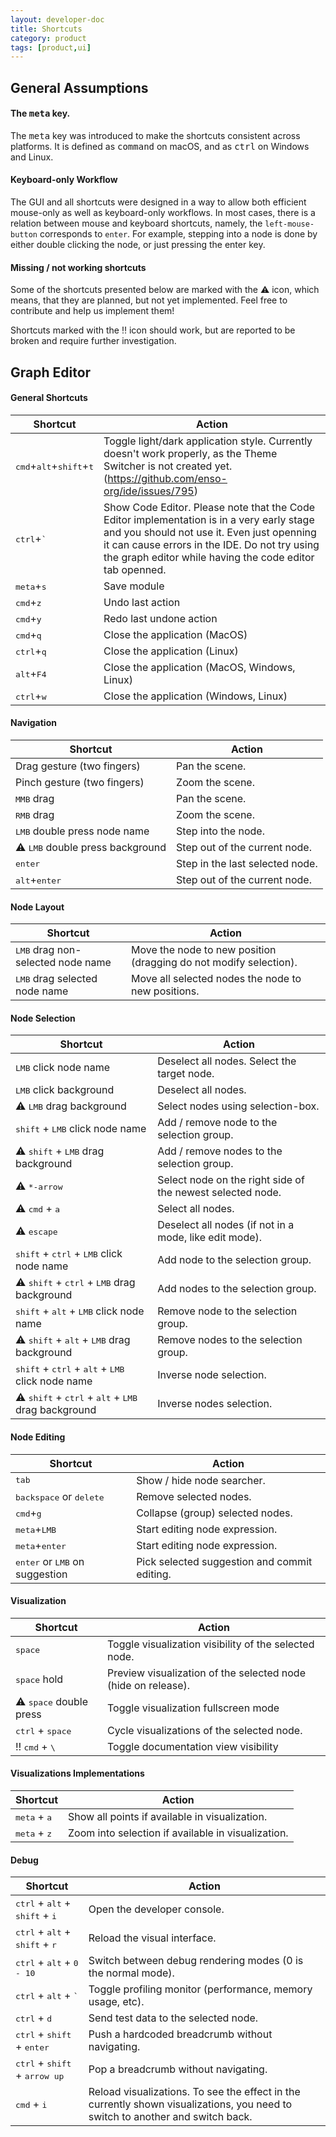 ```yaml
---
layout: developer-doc
title: Shortcuts
category: product
tags: [product,ui]
---
```


## General Assumptions

#### The <kbd>meta</kbd> key.
The <kbd>meta</kbd> key was introduced to make the shortcuts consistent across platforms. 
It is defined as <kbd>command</kbd> on macOS, and as <kbd>ctrl</kbd> on Windows and Linux.

#### Keyboard-only Workflow
The GUI and all shortcuts were designed in a way to allow both efficient mouse-only as well as
keyboard-only workflows. In most cases, there is a relation between mouse and keyboard shortcuts,
namely, the `left-mouse-button` corresponds to `enter`. For example, stepping into a node is done
by either double clicking the node, or just pressing the enter key.

#### Missing / not working shortcuts
Some of the shortcuts presented below are marked with the :warning: icon, which means, that they are
planned, but not yet implemented. Feel free to contribute and help us implement them!

Shortcuts marked with the :bangbang: icon should work, but are reported to be broken and require
further investigation.



## Graph Editor

#### General Shortcuts
| Shortcut | Action |
| -------- | ------ |
| <kbd>cmd</kbd>+<kbd>alt</kbd>+<kbd>shift</kbd>+<kbd>t</kbd> | Toggle light/dark application style. Currently doesn't work properly, as the Theme Switcher is not created yet. (https://github.com/enso-org/ide/issues/795)|
| <kbd>ctrl</kbd>+<kbd>`</kbd>                                | Show Code Editor. Please note that the Code Editor implementation is in a very early stage and you should not use it. Even just openning it can cause errors in the IDE. Do not try using the graph editor while having the code editor tab openned. |
| <kbd>meta</kbd>+<kbd>s</kbd>                                | Save module |
| <kbd>cmd</kbd>+<kbd>z</kbd>                                 | Undo last action |
| <kbd>cmd</kbd>+<kbd>y</kbd>                                 | Redo last undone action |
| <kbd>cmd</kbd>+<kbd>q</kbd>                                 | Close the application (MacOS) |
| <kbd>ctrl</kbd>+<kbd>q</kbd>                                | Close the application (Linux) |
| <kbd>alt</kbd>+<kbd>F4</kbd>                                | Close the application (MacOS, Windows, Linux) |
| <kbd>ctrl</kbd>+<kbd>w</kbd>                                | Close the application (Windows, Linux) |


#### Navigation
| Shortcut | Action |
| -------- | ------ |
| Drag gesture (two fingers)             | Pan the scene.
| Pinch gesture (two fingers)            | Zoom the scene.
| <kbd>MMB</kbd> drag                    | Pan the scene.
| <kbd>RMB</kbd> drag                    | Zoom the scene.
| <kbd>LMB</kbd> double press node name  | Step into the node.
| :warning: <kbd>LMB</kbd> double press background | Step out of the current node.
| <kbd>enter</kbd>                       | Step in the last selected node.
| <kbd>alt</kbd>+<kbd>enter</kbd>        | Step out of the current node.


#### Node Layout
| Shortcut | Action |
| -------- | ------ |
| <kbd>LMB</kbd> drag non-selected node name | Move the node to new position (dragging do not modify selection). |
| <kbd>LMB</kbd> drag selected node name     | Move all selected nodes the node to new positions. |


#### Node Selection
| Shortcut | Action |
| --- | --- |
| <kbd>LMB</kbd> click node name                                                       | Deselect all nodes. Select the target node. |
| <kbd>LMB</kbd> click background                                                      | Deselect all nodes. |
| :warning: <kbd>LMB</kbd> drag background                                             | Select nodes using selection-box. |
| <kbd>shift</kbd> + <kbd>LMB</kbd> click node name                                    | Add / remove node to the selection group. |
| :warning: <kbd>shift</kbd> + <kbd>LMB</kbd> drag background                          | Add / remove nodes to the selection group. |
| :warning: <kbd>*-arrow</kbd>                                                         | Select node on the right side of the newest selected node. |
| :warning: <kbd>cmd</kbd> + <kbd>a</kbd>                                              | Select all nodes. |
| :warning: <kbd>escape</kbd>                                                          | Deselect all nodes (if not in a mode, like edit mode). |
| <kbd>shift</kbd> + <kbd>ctrl</kbd> + <kbd>LMB</kbd> click node name                  | Add node to the selection group. |
| :warning: <kbd>shift</kbd> + <kbd>ctrl</kbd> + <kbd>LMB</kbd> drag background        | Add nodes to the selection group. |
| <kbd>shift</kbd> + <kbd>alt</kbd> + <kbd>LMB</kbd> click node name                   | Remove node to the selection group. |
| :warning: <kbd>shift</kbd> + <kbd>alt</kbd> + <kbd>LMB</kbd> drag background         | Remove nodes to the selection group. |
| <kbd>shift</kbd> + <kbd>ctrl</kbd> + <kbd>alt</kbd> + <kbd>LMB</kbd> click node name | Inverse node selection. |
| :warning: <kbd>shift</kbd> + <kbd>ctrl</kbd> + <kbd>alt</kbd> + <kbd>LMB</kbd> drag background | Inverse nodes selection. |


#### Node Editing
| Shortcut | Action |
| -------- | ------ |
| <kbd>tab</kbd>                                   | Show / hide node searcher. |
| <kbd>backspace</kbd> or <kbd>delete</kbd>        | Remove selected nodes. |
| <kbd>cmd</kbd>+<kbd>g</kbd>                      | Collapse (group) selected nodes. |
| <kbd>meta</kbd>+<kbd>LMB</kbd>                   | Start editing node expression. |
| <kbd>meta</kbd>+<kbd>enter</kbd>                 | Start editing node expression. |
| <kbd>enter</kbd> or <kbd>LMB</kbd> on suggestion | Pick selected suggestion and commit editing. |


#### Visualization
| Shortcut | Action |
| -------- | ------ |
| <kbd>space</kbd>                          | Toggle visualization visibility of the selected node. |
| <kbd>space</kbd> hold                     | Preview visualization of the selected node (hide on release). |
| :warning: <kbd>space</kbd> double press   | Toggle visualization fullscreen mode |
| <kbd>ctrl</kbd> + <kbd>space</kbd>        | Cycle visualizations of the selected node. |
| :bangbang: <kbd>cmd</kbd> + <kbd>\\</kbd> | Toggle documentation view visibility |


#### Visualizations Implementations
| Shortcut | Action |
| -------- | ------ |
| <kbd>meta</kbd> + <kbd>a</kbd> | Show all points if available in visualization. |
| <kbd>meta</kbd> + <kbd>z</kbd> | Zoom into selection if available in visualization. |


#### Debug
| Shortcut | Action |
| -------- | ------ |
| <kbd>ctrl</kbd> + <kbd>alt</kbd> + <kbd>shift</kbd> + <kbd>i</kbd> | Open the developer console. |
| <kbd>ctrl</kbd> + <kbd>alt</kbd> + <kbd>shift</kbd> + <kbd>r</kbd> | Reload the visual interface. |
| <kbd>ctrl</kbd> + <kbd>alt</kbd> + <kbd>0 - 10</kbd>               | Switch between debug rendering modes (0 is the normal mode). |
| <kbd>ctrl</kbd> + <kbd>alt</kbd> + <kbd>`</kbd>                    | Toggle profiling monitor (performance, memory usage, etc). |
| <kbd>ctrl</kbd> + <kbd>d</kbd>                                     | Send test data to the selected node. |
| <kbd>ctrl</kbd> + <kbd>shift</kbd> + <kbd>enter</kbd>              | Push a hardcoded breadcrumb without navigating. |
| <kbd>ctrl</kbd> + <kbd>shift</kbd> + <kbd>arrow up</kbd>           | Pop a breadcrumb without navigating. |
| <kbd>cmd</kbd>  + <kbd>i</kbd>                                     | Reload visualizations. To see the effect in the currently shown visualizations, you need to switch to another and switch back. |
